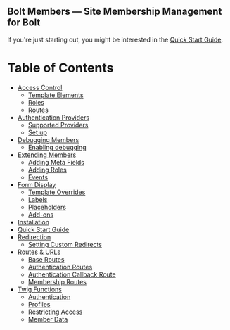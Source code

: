 Bolt Members — Site Membership Management for Bolt
--------------------------------------------------

If you're just starting out, you might be interested in the [Quick Start Guide](quick-start.md).


Table of Contents
=================

* [Access Control](access-control.md#access-control)
  * [Template Elements](access-control.md#template-elements)
  * [Roles](access-control.md#roles)
  * [Routes](access-control.md#routes)
* [Authentication Providers](authentication-providers.md#authentication-providers)
  * [Supported Providers](authentication-providers.md#supported-providers)
  * [Set up](authentication-providers.md#set-up)
* [Debugging Members](debugging.md#debugging-members)
  * [Enabling debugging](debugging.md#enabling-debugging)
* [Extending Members](extending/extending.md#extending-members)
  * [Adding Meta Fields](extending/adding-meta-fields.md#extending-adding-meta-fields)
  * [Adding Roles](extending/adding-roles.md#extending-adding-roles)
  * [Events](extending/events.md#extending-events)
* [Form Display](form-display.md#form-display)
  * [Template Overrides](form-display.md#template-overrides)
  * [Labels](form-display.md#labels)
  * [Placeholders](form-display.md#placeholders)
  * [Add-ons](form-display.md#add-ons)
* [Installation](installation.md#installation)
* [Quick Start Guide](quick-start.md#quick-start-guide)
* [Redirection](redirection.md#redirection)
  * [Setting Custom Redirects](redirection.md#setting-custom-redirects)
* [Routes & URLs](routes-urls.md#routes--urls)
  * [Base Routes](routes-urls.md#base-routes)
  * [Authentication Routes](routes-urls.md#authentication-routes)
  * [Authentication Callback Route](routes-urls.md#authentication-callback-route)
  * [Membership Routes](routes-urls.md#membership-routes)
* [Twig Functions](twig-functions.md#twig-functions)
  * [Authentication](twig-functions.md#authentication)
  * [Profiles](twig-functions.md#profiles)
  * [Restricting Access](twig-functions.md#restricting-access)
  * [Member Data](twig-functions.md#member-data)

